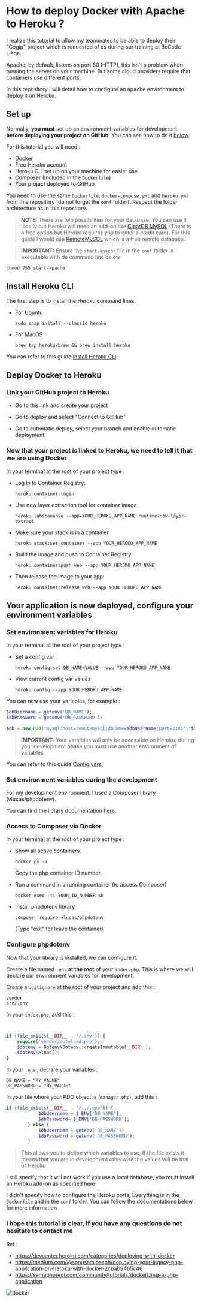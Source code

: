 # How to deploy Docker with Apache to Heroku ?

I realize this tutorial to allow my teammates to be able to deploy their "Cogip" project which is requested of us during our training at BeCode Liège.

Apache, by default, listens on port 80 (HTTP), this isn’t a problem when running the server on your machine. But some cloud providers require that containers use different ports.

In this repository I will detail how to configure an apache environment to deploy it on Heroku.


## Set up

Normally, **you must** set up an environment variables for development **before deploying your project on GitHub**.
You can see how to do it [below](https://github.com/Maxime-Bott/how_to_deploy_docker_apache_to_heroku/blob/main/README.md#set-environment-variables-during-the-development).

For this tutorial you will need :
- Docker
- Free Heroku account
- Heroku CLI set up on your machine for easier use
- Composer (Included in the ``Dockerfile``)
- Your project deployed to GitHub

You need to use the same `Dockerfile`, `docker-compose.yml` and `heroku.yml` from this repository (do not forget the `conf` folder).
Respect the folder architecture as in this repository.

> **NOTE:** There are two possibilities for your database. You can use it locally but Heroku will need an add-on like [ClearDB MySQL](https://devcenter.heroku.com/articles/cleardb) (There is a free option but Heroku requires you to enter a credit card). For this guide I would use [RemoteMySQL](https://remotemysql.com/) which is a free remote database.

> **IMPORTANT:** Ensure the ``start-apache`` file in the `conf` folder is executable with de command line below 
```
chmod 755 start-apache
```


## Install Heroku CLI

The first step is to install the Heroku command lines.

- For Ubuntu
    ```
    sudo snap install --classic heroku
    ```
- For MacOS
    ```
    brew tap heroku/brew && brew install heroku
    ```

You can refer to this guide [Install Heroku CLI](https://devcenter.heroku.com/articles/heroku-cli).



## Deploy Docker to Heroku

### Link your GitHub project to Heroku

- Go to this [link](https://dashboard.heroku.com/new-app) and create your project

- Go to deploy and select "Connect to GitHub"

- Go to automatic deploy, select your branch and enable automatic deployment

### Now that your project is linked to Heroku, we need to tell it that we are using Docker


In your terminal at the root of your project type :
- Log in to Container Registry:
    ```
    heroku container:login
    ```

-  Use new layer extraction tool for container image
    ```
    heroku labs:enable --app=YOUR_HEROKU_APP_NAME runtime-new-layer-extract
    ```

- Make sure your stack is in a container
    ```
    heroku stack:set container --app YOUR_HEROKU_APP_NAME
    ```
- Build the image and push to Container Registry:
    ```
    heroku container:push web --app YOUR_HEROKU_APP_NAME
    ```

- Then release the image to your app:
    ```
    heroku container:release web --app YOUR_HEROKU_APP_NAME
    ```

## Your application is now deployed, configure your environment variables

### Set environment variables for Heroku

In your terminal at the root of your project type :
- Set a config var 
    ```
    heroku config:set DB_NAME=VALUE --app YOUR_HEROKU_APP_NAME
    ```

- View current config var values
    ```
    heroku config --app YOUR_HEROKU_APP_NAME
    ```

You can now use your variables, for example : 

```php
$dbUsername = getenv('DB_NAME');
$dbPassword = getenv('DB_PASSWORD');

$db = new PDO("mysql:host=remotemysql;dbname=$dbUsername;port=3306","$dbUsername","$dbPassword");
```
>**IMPORTANT:** Your variables will only be accessible on Heroku, during your development phase you must use another environment of variables

You can refer to this guide [Config vars](https://devcenter.heroku.com/articles/config-vars).

### Set environment variables during the development


For my development environment, I used a Composer library (vlucas/phpdotenv).

You can find the library documentation [here](https://github.com/vlucas/phpdotenv).

### Access to Composer via Docker

In your terminal at the root of your project type :

- Show all active containers
    ```
    docker ps -a
    ```
    Copy the php container ID number.

- Run a command in a running container (to access Composer)
    ```
    docker exec -ti YOUR_ID_NUMBER sh
    ```

- Install phpdotenv library
    ```
    composer require vlucas/phpdotenv
    ```
    (Type "exit" for leave the container)

### Configure phpdotenv

Now that your library is installed, we can configure it.

Create a file named `.env` **at the root** of your `index.php`. This is where we will declare our environment variables for development.

Create a `.gitignore` at the root of your project and add this :
```
vendor
src/.env
```

In your `index.php`, add this : 
```php


if (file_exists(__DIR__ . '/.env')) {
    require('vendor/autoload.php');
    $dotenv = Dotenv\Dotenv::createImmutable(__DIR__);
    $dotenv->load();
}
```

In your `.env` , declare your variables : 

```
DB_NAME = "MY_VALUE"
DB_PASSWORD = "MY_VALUE"
```

In your file where your PDO object is (`manager.php`), add this : 

```php
if (file_exists(__DIR__ . '/../.env')) {
            $dbUsername = $_ENV['DB_NAME'];
            $dbPassword= $_ENV['DB_PASSWORD'];
        } else {
            $dbUsername = getenv('DB_NAME');
            $dbPassword = getenv('DB_PASSWORD');
        }
```
> This allows you to define which variables to use,
If the file exists it means that you are in development otherwise the values will be that of Heroku

I still specify that it will not work if you use a local database, you must install an Heroku add-on as specified [here](https://github.com/Maxime-Bott/how_to_deploy_docker_apache_to_heroku#set-up)

I didn't specify how to configure the Heroku ports, Everything is in the `Dockerfile` and in the `conf` folder. You can follow the documentations below for more information



### I hope this tutorial is clear, if you have any questions do not hesitate to contact me

Ref :
- https://devcenter.heroku.com/categories/deploying-with-docker
- https://medium.com/@sonusamjoseph/deploying-your-legacy-php-application-on-heroku-with-docker-2cbab94b5c46
- https://semaphoreci.com/community/tutorials/dockerizing-a-php-application

![docker](docker.gif)
